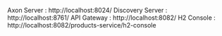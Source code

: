 Axon Server :  http://localhost:8024/
Discovery Server  : http://localhost:8761/
API Gateway : http://localhost:8082/
H2 Console : http://localhost:8082/products-service/h2-console

